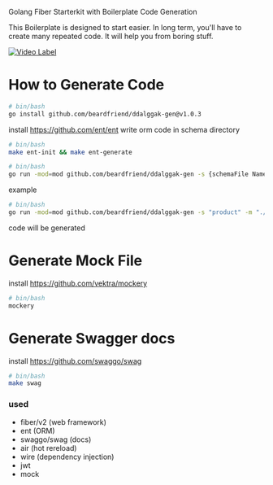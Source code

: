 Golang Fiber Starterkit with Boilerplate Code Generation


This Boilerplate is designed to start easier.
In long term, you'll have to create many repeated code.
It will help you from boring stuff.

[![Video Label](http://img.youtube.com/vi/9A8xONwJoFE/0.jpg)](https://youtu.be/9A8xONwJoFE)

# How to Generate Code

```bash
# bin/bash
go install github.com/beardfriend/ddalggak-gen@v1.0.3
```
install https://github.com/ent/ent
write orm code in schema directory

```bash
# bin/bash
make ent-init && make ent-generate
```

```bash
# bin/bash
go run -mod=mod github.com/beardfriend/ddalggak-gen -s {schemaFile NameOnly} -m {module path}
```

example
```bash
# bin/bash
go run -mod=mod github.com/beardfriend/ddalggak-gen -s "product" -m "./internal"
```

code will be generated

# Generate Mock File

install https://github.com/vektra/mockery

```bash
# bin/bash
mockery
```

# Generate Swagger docs

install https://github.com/swaggo/swag

```bash
# bin/bash
make swag
```


### used

- fiber/v2 (web framework)
- ent (ORM)
- swaggo/swag (docs)
- air (hot rereload)
- wire (dependency injection)
- jwt 
- mock